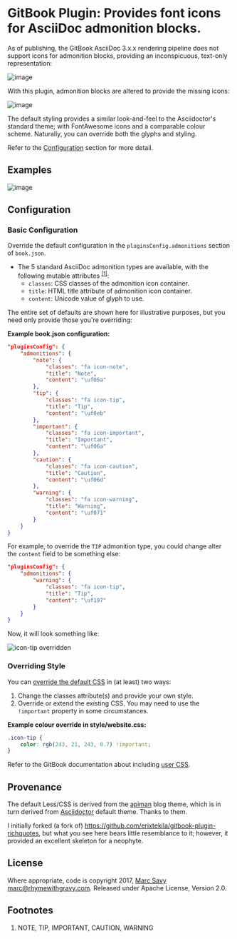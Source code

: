 # GitBook Plugin: Provides font icons for AsciiDoc admonition blocks.

As of publishing, the GitBook AsciiDoc 3.x.x rendering pipeline does not support icons for admonition blocks, providing an inconspicuous, text-only representation:

![image](https://cloud.githubusercontent.com/assets/423513/25775568/fbde3670-329f-11e7-9e5a-a5a1e716be38.png)

With this plugin, admonition blocks are altered to provide the missing icons:

![image](https://cloud.githubusercontent.com/assets/423513/25775581/46741c22-32a0-11e7-9279-7c7d5d27e280.png)


The default styling provides a similar look-and-feel to the Asciidoctor's standard theme; with FontAwesome icons and a comparable colour scheme. Naturally, you can override both the glyphs and styling.

Refer to the [Configuration](#configuration) section for more detail.

## Examples

![image](https://cloud.githubusercontent.com/assets/423513/25775625/7a955812-32a1-11e7-9b24-89c05aafe083.png)

## Configuration

### Basic Configuration

Override the default configuration in the `pluginsConfig.admonitions` section of `book.json`.

* The 5 standard AsciiDoc admonition types are available, with the following mutable attributes <sup>[[1]](#footnotes)</sup>:
  * `classes`: CSS classes of the admonition icon container.
  * `title`: HTML title attribute of admonition icon container.
  * `content`: Unicode value of glyph to use.

The entire set of defaults are shown here for illustrative purposes, but you need only provide those you're overriding:

**Example book.json configuration:**
```json
"pluginsConfig": {
    "admonitions": {
        "note": {
            "classes": "fa icon-note",
            "title": "Note",
            "content": "\uf05a"
        },
        "tip": {
            "classes": "fa icon-tip",
            "title": "Tip",
            "content": "\uf0eb"
        },
        "important": {
            "classes": "fa icon-important",
            "title": "Important",
            "content": "\uf06a"
        },
        "caution": {
            "classes": "fa icon-caution",
            "title": "Caution",
            "content": "\uf06d"
        },
        "warning": {
            "classes": "fa icon-warning",
            "title": "Warning",
            "content": "\uf071"
        }
    }
}
```

For example, to override the `TIP` admonition type, you could change alter the `content` field to be something else:

```json
"pluginsConfig": {
    "admonitions": {
        "warning": {
            "classes": "fa icon-tip",
            "title": "Tip",
            "content": "\uf197"
        }
    }
}
```

Now, it will look something like:

![icon-tip overridden](http://i.imgur.com/TgXpcy3.png)

### Overriding Style

You can [override the default CSS](https://help.gitbook.com/content/how-can-i-include-css.html) in (at least) two ways:

1. Change the classes attribute(s) and provide your own style.
2. Override or extend the existing CSS. You may need to use the `!important` property in some circumstances.

**Example colour override in style/website.css:**
```css
.icon-tip {
    color: rgb(243, 21, 243, 0.7) !important;
}
```

Refer to the GitBook documentation about including [user CSS](https://help.gitbook.com/content/how-can-i-include-css.html).

## Provenance

The default Less/CSS is derived from the [apiman](http://apiman.io) blog theme, which is in turn derived from [Asciidoctor](http://asciidoctor.org) default theme. Thanks to them.

I initially forked (a fork of) https://github.com/erixtekila/gitbook-plugin-richquotes, but what you see here bears little resemblance to it; however, it provided an excellent skeleton for a neophyte.

## License

Where appropriate, code is copyright 2017, [Marc Savy](mailto:marc@rhymewithgravy.com) <marc@rhymewithgravy.com>. Released under Apache License, Version 2.0.

## Footnotes

1. NOTE, TIP, IMPORTANT, CAUTION, WARNING
